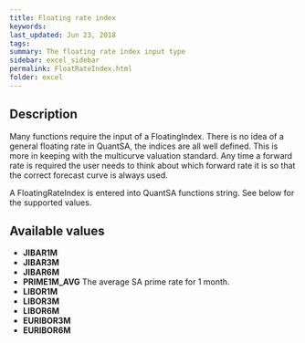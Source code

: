 ```yaml
---
title: Floating rate index
keywords:
last_updated: Jun 23, 2018
tags:
summary: The floating rate index input type
sidebar: excel_sidebar
permalink: FloatRateIndex.html
folder: excel
---
```


## Description
Many functions require the input of a FloatingIndex.  There is no idea of a general floating rate in QuantSA, the indices are all well defined.  This is more in keeping with the multicurve valuation standard.  Any time a forward rate is required the user needs to think about which forward rate it is so that the correct forecast curve is always used.

A FloatingRateIndex is  entered into QuantSA functions string.  See below for the supported values.

## Available values

* **JIBAR1M**
* **JIBAR3M**
* **JIBAR6M**
* **PRIME1M_AVG** The average SA prime rate for 1 month.
* **LIBOR1M** 
* **LIBOR3M** 
* **LIBOR6M** 
* **EURIBOR3M** 
* **EURIBOR6M** 

